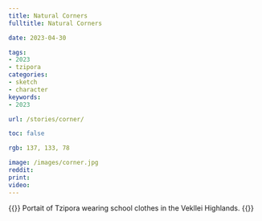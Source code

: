 ```yaml
---
title: Natural Corners
fulltitle: Natural Corners

date: 2023-04-30

tags: 
- 2023
- tzipora
categories:
- sketch
- character
keywords:
- 2023

url: /stories/corner/

toc: false

rgb: 137, 133, 78

image: /images/corner.jpg
reddit:
print: 
video:
---
```

{{<hint caption>}}
Portait of Tzipora wearing school clothes in the Vekllei Highlands.
{{</hint>}}